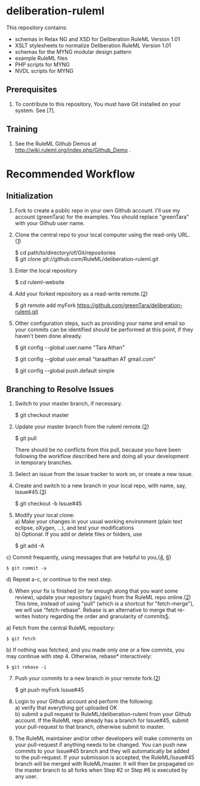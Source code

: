deliberation-ruleml
===================
 
 This repository contains:
* schemas in Relax NG and XSD for Deliberation RuleML Version 1.01
* XSLT stylesheets to normalize Deliberation RuleML Version 1.01
* schemas for the MYNG modular design pattern
* example RuleML files
* PHP scripts for MYNG
* NVDL scripts for MYNG
 
Prerequisites
-------------
1. To contribute to this repository, You must have Git installed on your system. See [7].

Training
--------
1. See the RuleML Github Demos at http://wiki.ruleml.org/index.php/Github_Demo .

Recommended Workflow
====================

Initialization
--------------
1. Fork to create a public repo in your own Github account. 
I'll use my account (greenTara) for the examples. 
You should replace "greenTara" with your Github user name.

2. Clone the central repo to your local computer using the read-only URL.([1])

    $ cd path/to/directory/of/Git/repositories  
    $ git clone git://github.com/RuleML/deliberation-ruleml.git

3. Enter the local repository

    $ cd ruleml-website
4. Add your forked repository as a read-write remote.([2])

    $ git remote add myFork https://github.com/greenTara/deliberation-ruleml.git

5. Other configuration steps, such as providing your name and email so your commits can be identified
   should be performed at this point, if they haven't been done already.

    $ git config --global user.name "Tara Athan"
    
    $ git config --global user.email "taraathan AT gmail.com"
    
    $ git config --global push.default simple

Branching to Resolve Issues
---------------------------
1. Switch to your master branch, if necessary.

    $ git checkout master

2. Update your master branch from the ruleml remote.([2])
    
    $ git pull
    
    There should be no conflicts from this pull, because you have been following the
    workflow described here and doing all your development in temporary branches.
    
3. Select an issue from the issue tracker to work on, or create a new issue.

4. Create and switch to a new branch in your local repo, with name, say, Issue#45.([3])

    $ git checkout -b Issue#45 

5. Modify your local clone:  
  a) Make your changes in your usual working environment (plain text eclipse, oXygen, ...), and test your modifications  
  b) Optional: If you add or delete files or folders, use  

    $ git add -A

  c) Commit frequently, using messages that are helpful to you,([4], [6])  

    $ git commit -a
    
  d) Repeat a-c, or continue to the next step.
    
6. When your fix is finished (or far enough along that you want some review), 
  update your repository (again) from the RuleML repo online.([2])
  This time, instead of using "pull" (which is a shortcut for "fetch-merge"), we will use 
  "fetch-rebase".
  Rebase is an alternative to merge that re-writes history regarding the order and granularity of commits[5].

  a) Fetch from the central RuleML repository:
  
    $ git fetch
    
  b) If nothing was fetched, and you made only one or a few commits, you may continue with step 4.
   Otherwise, rebase* interactively:
   
    $ git rebase -i
    
7. Push your commits to a new branch in your remote fork.([2])

    $ git push myFork Issue#45
    
8. Login to your Github account  and perform the following:  
  a) verify that everything got uploaded OK  
  b) submit a pull request to RuleML/deliberation-ruleml from your Github account. 
     If the RuleML repo already has a branch for Issue#45, submit your pull-request to that branch,
     otherwise submit to master.

9. The RuleML maintainer and/or other developers will make comments on your pull-request if 
anything needs to be changed.
You can push new commits to your Issue#45 branch and they will automatically be added to the pull-request.
If your submission is accepted, the RuleML/Issue#45 branch will be merged with RuleML/master.
It will then be propagated on the master branch to all forks when Step #2 or Step #6 is 
executed by any user.

[1]:http://git-scm.com/book/en/Git-Basics-Getting-a-Git-Repository
[2]:http://git-scm.com/book/en/Git-Basics-Working-with-Remotes
[3]:http://git-scm.com/book/en/Git-Branching-Basic-Branching-and-Merging
[4]:http://git-scm.com/book/en/Git-Basics-Recording-Changes-to-the-Repository
[5]:http://git-scm.com/book/en/Git-Branching-Rebasing
[6]:http://git-scm.com/book/en/Getting-Started-Git-Basics

